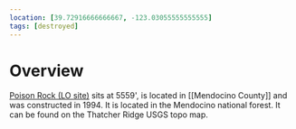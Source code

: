 ```yaml
---
location: [39.72916666666667, -123.03055555555555]
tags: [destroyed]
---
```


# Overview

[Poison Rock (LO site)](http://www.peakbagging.com/CALookoutPhotos/PoisonRock.html) sits at 5559', is located in [[Mendocino County]] and was constructed in 1994. It is located in the Mendocino national forest. It can be found on the Thatcher Ridge USGS topo map.

